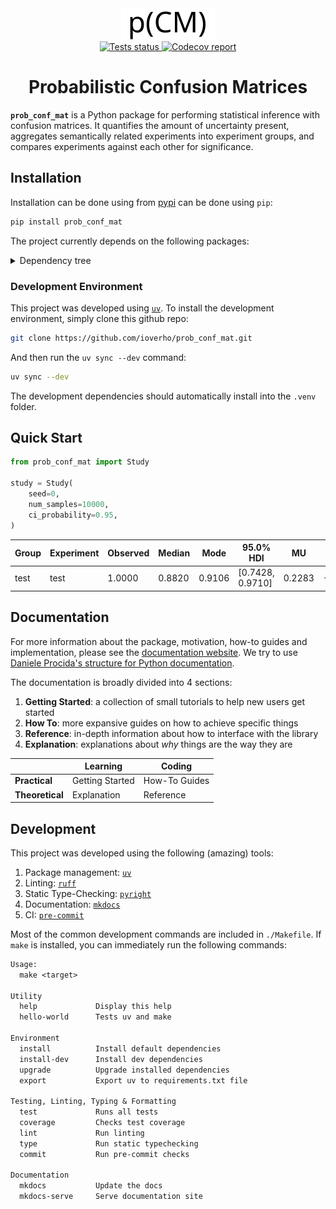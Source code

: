 <div style="text-align: center;" align="center">
<picture>
  <source media="(prefers-color-scheme: dark)" srcset="documentation/_static/logo_rectangle.svg">
  <source media="(prefers-color-scheme: light)" srcset="documentation/_static/logo_rectangle.svg">
  <img alt="Logo" src="documentation/_static/logo_rectangle.svg" width="150px">
</picture>
<div style="text-align: center;" align="center">

<a href="https://github.com/ioverho/prob_conf_mat/actions/workflows/test.yaml" >
 <img src="https://github.com/ioverho/prob_conf_mat/actions/workflows/test.yaml/badge.svg"/ alt="Tests status">
</a>

<a href="https://codecov.io/github/ioverho/prob_conf_mat" >
 <img src="https://codecov.io/github/ioverho/prob_conf_mat/graph/badge.svg?token=EU85JBF8M2"/ alt="Codecov report">
</a>

# Probabilistic Confusion Matrices

</div>
</div>

**`prob_conf_mat`** is a Python package for performing statistical inference with confusion matrices. It quantifies the amount of uncertainty present, aggregates semantically related experiments into experiment groups, and compares experiments against each other for significance.

## Installation

<!-- Add a link to pypi repository -->
Installation can be done using from [pypi]() can be done using `pip`:

```bash
pip install prob_conf_mat
```

The project currently depends on the following packages:

<details>
  <summary>Dependency tree</summary>

```txt
bayes-conf-mat v0.1.0
├── jaxtyping v0.3.2
├── matplotlib v3.10.3
├── numpy v2.3.0
├── scipy v1.15.3
├── seaborn v0.13.2
│   └── pandas v2.3.0
└── tabulate v0.9.0

```

</details>

### Development Environment

This project was developed using [`uv`](https://docs.astral.sh/uv/). To install the development environment, simply clone this github repo:

```bash
git clone https://github.com/ioverho/prob_conf_mat.git
```

And then run the `uv sync --dev` command:

```bash
uv sync --dev
```

The development dependencies should automatically install into the `.venv` folder.

## Quick Start

```python
from prob_conf_mat import Study

study = Study(
    seed=0,
    num_samples=10000,
    ci_probability=0.95,
)
```

<!-- Add experiment -->
<!-- Add metric -->
<!-- Request summary -->

| Group   | Experiment   |   Observed |   Median |   Mode |        95.0% HDI |     MU |    Skew |   Kurt |
|---------|--------------|------------|----------|--------|------------------|--------|---------|--------|
| test    | test         |     1.0000 |   0.8820 | 0.9106 | [0.7428, 0.9710] | 0.2283 | -0.9474 | 1.2644 |

<!-- Plot something -->

## Documentation

<!-- Link to the documentation here -->
<!-- Include table with some quick start tutorials -->
For more information about the package, motivation, how-to guides and implementation, please see the [documentation website](). We try to use [Daniele Procida's structure for Python documentation](https://docs.divio.com/documentation-system/).

The documentation is broadly divided into 4 sections:

1. **Getting Started**: a collection of small tutorials to help new users get started
2. **How To**: more expansive guides on how to achieve specific things
3. **Reference**: in-depth information about how to interface with the library
4. **Explanation**: explanations about *why* things are the way they are

|                 | Learning        | Coding        |
| --------------- | --------------- | ------------- |
| **Practical**   | Getting Started | How-To Guides |
| **Theoretical** | Explanation     | Reference     |

## Development

This project was developed using the following (amazing) tools:

1. Package management: [`uv`](https://docs.astral.sh/uv/)
2. Linting: [`ruff`](https://docs.astral.sh/ruff/)
3. Static Type-Checking: [`pyright`](https://microsoft.github.io/pyright/)
4. Documentation: [`mkdocs`](https://www.mkdocs.org/)
5. CI: [`pre-commit`](https://pre-commit.com/)

Most of the common development commands are included in `./Makefile`. If `make` is installed, you can immediately run the following commands:

```txt
Usage:
  make <target>

Utility
  help             Display this help
  hello-world      Tests uv and make

Environment
  install          Install default dependencies
  install-dev      Install dev dependencies
  upgrade          Upgrade installed dependencies
  export           Export uv to requirements.txt file

Testing, Linting, Typing & Formatting
  test             Runs all tests
  coverage         Checks test coverage
  lint             Run linting
  type             Run static typechecking
  commit           Run pre-commit checks

Documentation
  mkdocs           Update the docs
  mkdocs-serve     Serve documentation site
```
